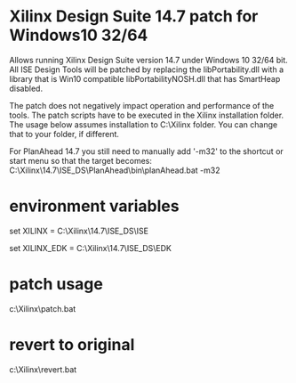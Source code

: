 # Xilinx Design Suite 14.7 patch for Windows10 32/64
Allows running Xilinx Design Suite version 14.7 under Windows 10 32/64 bit.
All ISE Design Tools will be patched by replacing the libPortability.dll with a library that is Win10 compatible libPortabilityNOSH.dll that has SmartHeap disabled. 

The patch does not negatively impact operation and performance of the tools. The patch scripts have to be executed in the Xilinx installation folder. The usage below assumes installation to C:\Xilinx folder. You can change that to your folder, if different.

For PlanAhead 14.7 you still need to manually add '-m32' to the shortcut or start menu so that the target becomes:
C:\Xilinx\14.7\ISE_DS\PlanAhead\bin\planAhead.bat -m32

# environment variables

set XILINX = C:\Xilinx\14.7\ISE_DS\ISE

set XILINX_EDK = C:\Xilinx\14.7\ISE_DS\EDK

# patch usage

c:\Xilinx\patch.bat

# revert to original

c:\Xilinx\revert.bat

